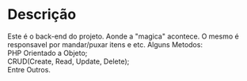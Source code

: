 # Descrição
Este é o back-end do projeto. Aonde a "magica" acontece. O mesmo é responsavel por mandar/puxar itens e etc.
Alguns Metodos:<br>
PHP Orientado a Objeto;<br>
CRUD(Create, Read, Update, Delete);<br>
Entre Outros.